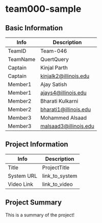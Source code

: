 # team000-sample

## Basic Information

|   Info      |        Description     |
| ----------- | ---------------------- |
| TeamID      |        Team-046        |
| TeamName    |         QuertQuery     |
| Captain     |       Kinjal Parth     |
| Captain     |  kinjalk2@illinois.edu |
| Member1     |   Ajay Satish          |
| Member1     |   ajays4@illinois.edu  |
| Member2     |    Bharati Kulkarni    |
| Member2     |  bharati1@illinois.edu |
| Member3     |    Mohammed Alsaad     |
| Member3     |  malsaad3@illinois.edu |

## Project Information

|   Info      |        Description     |
| ----------- | ---------------------- |
|  Title      |       ProjectTitle     |
| System URL  |      link_to_system    |
| Video Link  |      link_to_video     |

## Project Summary

This is a summary of the project!
